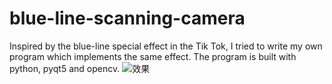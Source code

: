 # blue-line-scanning-camera
Inspired by the blue-line special effect in the Tik Tok,  I tried to write my own program which implements the same effect. The program is built with python, pyqt5 and opencv. 
![效果](https://github.com/shen/SwiftNotes/blob/master/image/1.png)